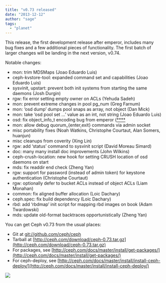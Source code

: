 ```yaml
---
title: "v0.73 released"
date: "2013-12-12"
author: "sage"
tags: 
  - "planet"
---
```


This release, the first development release after emperor, includes many bug fixes and a few additional pieces of functionality. The first batch of larger changes will be landing in the next version, v0.74.

Notable changes:

- mon: trim MDSMaps (Joao Eduardo Luis)
- ceph-kvstore-tool: expanded command set and capabilities (Joao Eduardo Luis)
- sysvinit, upstart: prevent both init systems from starting the same daemons (Josh Durgin)
- rgw: fix error setting empty owner on ACLs (Yehuda Sadeh)
- mon: prevent extreme changes in pool pg\_num (Greg Farnum)
- mon: ‘osd dump’ dumps pool snaps as array, not object (Dan Mick)
- mon: take ‘osd pool set …’ value as an int, not string (Joao Eduardo Luis)
- osd: fix object\_info\_t encoding bug from emperor ([\*\*](http://ceph.com/docs/master/release-notes/#id1)[\*\*](http://ceph.com/docs/master/release-notes/#id3)
- mon: allow debug quorum\_{enter,exit} commands via admin socket
- misc portability fixes (Noah Watkins, Christophe Courtaut, Alan Somers, huanjun)
- misc cleanups from coverity (Xing Lin)
- rgw: add ‘status’ command to sysvinit script (David Moreau Simard)
- doc: many many install doc improvements (John Wilkins)
- ceph-crush-location: new hook for setting CRUSH location of osd daemons on start
- mds: fix readdir end check (Zheng Yan)
- rgw: support for password (instead of admin token) for keystone authentication (Christophe Courtaut)
- rgw: optionally defer to bucket ACLs instead of object ACLs (Liam Monahan)
- common: fix aligned buffer allocation (Loic Dachary)
- ceph.spec: fix build dependency (Loic Dachary)
- rbd: add ‘rbdmap’ init script for mapping rbd images on book (Adam Twardowski)
- mds: update old-format backtraces opportunistically (Zheng Yan)

You can get Ceph v0.73 from the usual places:

- Git at [git://github.com/ceph/ceph](http://github.com/ceph/ceph)
- Tarball at [http://ceph.com/download/ceph-0.73.tar.gz](http://ceph.com/download/ceph-0.73.tar.gz)
- For packages, see [http://ceph.com/docs/master/install/get-packages/](http://ceph.com/docs/master/install/get-packages/)
- For ceph-deploy, see [http://ceph.com/docs/master/install/install-ceph-deploy/](http://ceph.com/docs/master/install/install-ceph-deploy/)

![](http://track.hubspot.com/__ptq.gif?a=268973&k=14&bu=http://ceph.com&r=http://ceph.com/releases/v0-73-released/&bvt=rss&p=wordpress)
